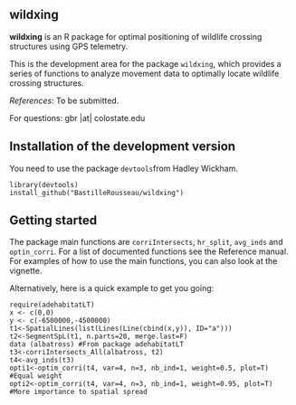 ## wildxing  ##

**wildxing** is an R package for optimal positioning of wildlife crossing structures using GPS telemetry.

This is the development area for the package `wildxing`, which provides a series of functions to analyze movement data to optimally locate wildlife crossing structures. 

*References*: To be submitted. 

For questions: gbr |at| colostate.edu

## Installation of the development version  ##

You need to use the package `devtools`from Hadley Wickham. 
    
    library(devtools)
    install_github("BastilleRousseau/wildxing")


## Getting started ##

The package main functions are `corriIntersects`, `hr_split`, `avg_inds` and `optin_corri`.  For a list of documented functions see the Reference manual. 
For examples of how to use the main functions, you can also look at the vignette. 

Alternatively, here is a quick example to get you going: 
  
    require(adehabitatLT)
    x <- c(0,0)
    y <- c(-6500000,-4500000)
    t1<-SpatialLines(list(Lines(Line(cbind(x,y)), ID="a")))
    t2<-SegmentSpL(t1, n.parts=20, merge.last=F)
    data (albatross) #From package adehabitatLT
    t3<-corriIntersects_All(albatross, t2) 
    t4<-avg_inds(t3)
    opti1<-optim_corri(t4, var=4, n=3, nb_ind=1, weight=0.5, plot=T) #Equal weight
    opti2<-optim_corri(t4, var=4, n=3, nb_ind=1, weight=0.95, plot=T) #More importance to spatial spread
```


